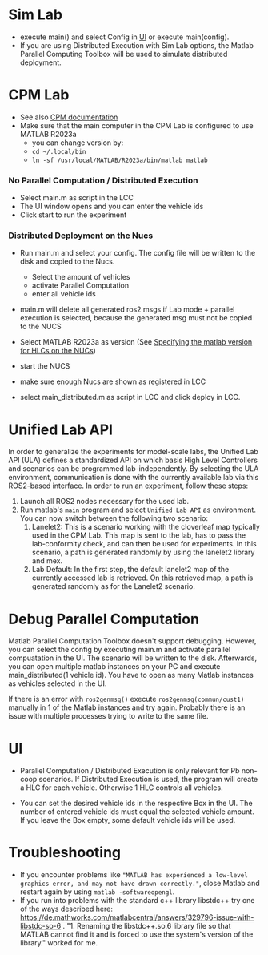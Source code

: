 # Sim Lab

- execute main() and select Config in [UI](#UI) or execute main(config).
- If you are using Distributed Execution with Sim Lab options, the Matlab Parallel Computing Toolbox will be used to simulate distributed deployment.

# CPM Lab

* See also [CPM documentation](https://cpm.embedded.rwth-aachen.de/doc/)
* Make sure that the main computer in the CPM Lab is configured to use MATLAB R2023a
  * you can change version by:
  * `cd ~/.local/bin`
  * `ln -sf /usr/local/MATLAB/R2023a/bin/matlab matlab `

### No Parallel Computation / Distributed Execution

* Select main.m as script in the LCC
* The UI window opens and you can enter the vehicle ids
* Click start to run the experiment

### Distributed Deployment on the Nucs
 * Run main.m and select your config. The config file will be written to the disk and copied to the Nucs.
   * Select the amount of vehicles
   * activate Parallel Computation
   * enter all vehicle ids


 * main.m will delete all generated ros2 msgs if Lab mode + parallel execution is selected, because the generated msg must not be copied to the NUCS
 * Select MATLAB R2023a as version (See [Specifying the matlab version for HLCs on the NUCs](https://cpm.embedded.rwth-aachen.de/doc/pages/viewpage.action?pageId=25395201))


 * start the NUCS

 * make sure enough Nucs are shown as registered in LCC


 * select main_distributed.m as script in LCC and click deploy in LCC.

# Unified Lab API

In order to generalize the experiments for model-scale labs, the Unified Lab API (ULA) defines a standardized API on which basis High Level Controllers and scenarios can be programmed lab-independently. By selecting the ULA environment, communication is done with the currently available lab via this ROS2-based interface. In order to run an experiment, follow these steps:
1. Launch all ROS2 nodes necessary for the used lab.
2. Run matlab's `main` program and select `Unified Lab API` as environment. You can now switch between the following two scenario:
    1. Lanelet2: This is a scenario working with the cloverleaf map typically used in the CPM Lab. This map is sent to the lab, has to pass the lab-conformity check, and can then be used for experiments. In this scenario, a path is generated randomly by using the lanelet2 library and mex.
    2. Lab Default: In the first step, the default lanelet2 map of the currently accessed lab is retrieved. On this retrieved map, a path is generated randomly as for the Lanelet2 scenario.


# Debug Parallel Computation

Matlab Parallel Computation Toolbox doesn't support debugging. However, you can select the config by executing main.m and activate parallel compuatation in the UI. The scenario will be written to the disk. Afterwards, you can open multiple matlab instances on your PC and execute main_distributed(1 vehicle id). You have to open as many Matlab instances as vehicles selected in the UI.

If there is an error with `ros2genmsg()` execute `ros2genmsg(commun/cust1)` manually in 1 of the Matlab instances and try again. Probably there is an issue with multiple processes trying to write to the same file.


# UI
-	 Parallel Computation / Distributed Execution is only relevant for Pb non-coop scenarios. If Distributed Execution is used, the program will create a HLC for each vehicle. Otherwise 1 HLC controls all vehicles.

- You can set the desired vehicle ids in the respective Box in the UI. The number of entered vehicle ids must equal the selected vehicle amount. If you leave the Box empty, some default vehicle ids will be used.


# Troubleshooting
- If you encounter problems like `"MATLAB has experienced a low-level graphics error, and may not have drawn correctly."`, close Matlab and restart again by using `matlab -softwareopengl`.
- If you run into problems with the standard c++ library libstdc++ try one of the ways described here: https://de.mathworks.com/matlabcentral/answers/329796-issue-with-libstdc-so-6 . "1. Renaming the libstdc++.so.6 library file so that MATLAB cannot find it and is forced to use the system's version of the library." worked for me.